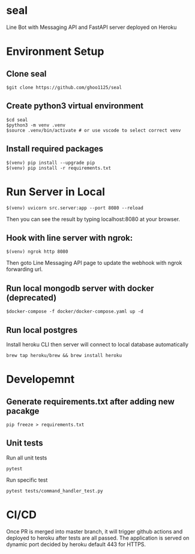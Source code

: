 # seal
Line Bot with Messaging API and FastAPI server deployed on Heroku

# Environment Setup

## Clone seal
```
$git clone https://github.com/ghoo1125/seal
```

## Create python3 virtual environment
```
$cd seal
$python3 -m venv .venv
$source .venv/bin/activate # or use vscode to select correct venv
```

## Install required packages
```
$(venv) pip install --upgrade pip
$(venv) pip install -r requirements.txt
```

# Run Server in Local
```
$(venv) uvicorn src.server:app --port 8080 --reload
```
Then you can see the result by typing localhost:8080 at your browser.

## Hook with line server with ngrok:
```
$(venv) ngrok http 8080
```
Then goto Line Messaging API page to update the webhook with ngrok forwarding url.

## Run local mongodb server with docker (deprecated)
```
$docker-compose -f docker/docker-compose.yaml up -d
```

## Run local postgres
Install heroku CLI then server will connect to local database automatically
```
brew tap heroku/brew && brew install heroku
```

# Developemnt

## Generate requirements.txt after adding new pacakge
```
pip freeze > requirements.txt
```

## Unit tests
Run all unit tests
```
pytest
```
Run specific test
```
pytest tests/command_handler_test.py
```

# CI/CD

Once PR is merged into master branch, it will trigger github actions and deployed to heroku after tests are all passed. The application is served on dynamic port decided by heroku default 443 for HTTPS.
